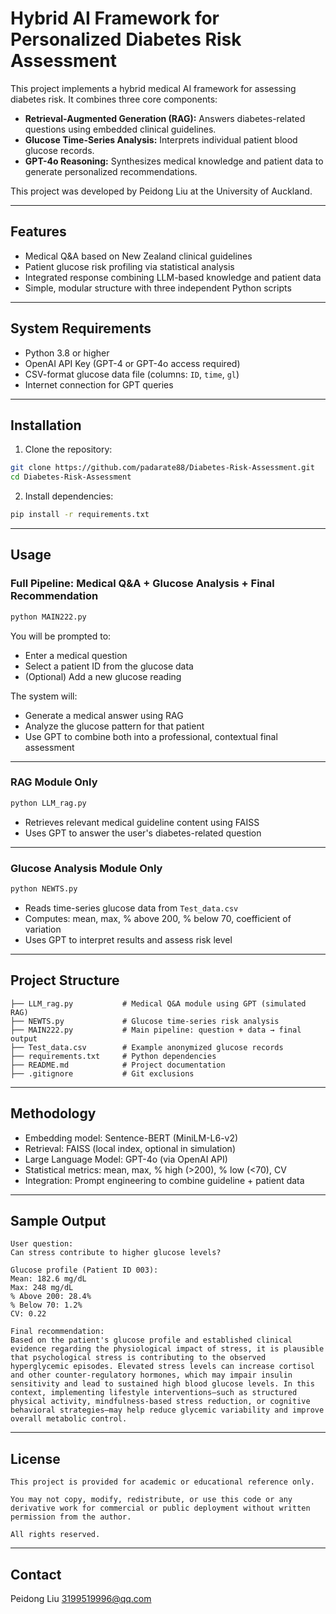 # Hybrid AI Framework for Personalized Diabetes Risk Assessment

This project implements a hybrid medical AI framework for assessing diabetes risk. It combines three core components:

- **Retrieval-Augmented Generation (RAG):** Answers diabetes-related questions using embedded clinical guidelines.
- **Glucose Time-Series Analysis:** Interprets individual patient blood glucose records.
- **GPT-4o Reasoning:** Synthesizes medical knowledge and patient data to generate personalized recommendations.

This project was developed by Peidong Liu at the University of Auckland.

---

## Features

- Medical Q&A based on New Zealand clinical guidelines
- Patient glucose risk profiling via statistical analysis
- Integrated response combining LLM-based knowledge and patient data
- Simple, modular structure with three independent Python scripts

---

## System Requirements

- Python 3.8 or higher
- OpenAI API Key (GPT-4 or GPT-4o access required)
- CSV-format glucose data file (columns: `ID`, `time`, `gl`)
- Internet connection for GPT queries

---

## Installation

1. Clone the repository:

```bash
git clone https://github.com/padarate88/Diabetes-Risk-Assessment.git
cd Diabetes-Risk-Assessment
```

2. Install dependencies:

```bash
pip install -r requirements.txt
```
---

## Usage

### Full Pipeline: Medical Q&A + Glucose Analysis + Final Recommendation

```bash
python MAIN222.py
```

You will be prompted to:

- Enter a medical question
- Select a patient ID from the glucose data
- (Optional) Add a new glucose reading

The system will:

- Generate a medical answer using RAG 
- Analyze the glucose pattern for that patient
- Use GPT to combine both into a professional, contextual final assessment

---

### RAG Module Only 

```bash
python LLM_rag.py
```

- Retrieves relevant medical guideline content using FAISS
- Uses GPT to answer the user's diabetes-related question

---

### Glucose Analysis Module Only

```bash
python NEWTS.py
```

- Reads time-series glucose data from `Test_data.csv`
- Computes: mean, max, % above 200, % below 70, coefficient of variation
- Uses GPT to interpret results and assess risk level

---

## Project Structure

```
├── LLM_rag.py           # Medical Q&A module using GPT (simulated RAG)
├── NEWTS.py             # Glucose time-series risk analysis
├── MAIN222.py           # Main pipeline: question + data → final output
├── Test_data.csv        # Example anonymized glucose records
├── requirements.txt     # Python dependencies
├── README.md            # Project documentation
├── .gitignore           # Git exclusions
```

---

## Methodology

- Embedding model: Sentence-BERT (MiniLM-L6-v2)
- Retrieval: FAISS (local index, optional in simulation)
- Large Language Model: GPT-4o (via OpenAI API)
- Statistical metrics: mean, max, % high (>200), % low (<70), CV
- Integration: Prompt engineering to combine guideline + patient data

---

## Sample Output

```
User question:
Can stress contribute to higher glucose levels?

Glucose profile (Patient ID 003):
Mean: 182.6 mg/dL
Max: 248 mg/dL
% Above 200: 28.4%
% Below 70: 1.2%
CV: 0.22

Final recommendation:
Based on the patient's glucose profile and established clinical evidence regarding the physiological impact of stress, it is plausible that psychological stress is contributing to the observed hyperglycemic episodes. Elevated stress levels can increase cortisol and other counter-regulatory hormones, which may impair insulin sensitivity and lead to sustained high blood glucose levels. In this context, implementing lifestyle interventions—such as structured physical activity, mindfulness-based stress reduction, or cognitive behavioral strategies—may help reduce glycemic variability and improve overall metabolic control.

```

---

## License

```
This project is provided for academic or educational reference only.

You may not copy, modify, redistribute, or use this code or any derivative work for commercial or public deployment without written permission from the author.

All rights reserved.
```

---

## Contact

Peidong Liu 3199519996@qq.com
